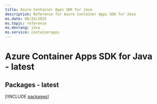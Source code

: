 ```yaml
---
title: Azure Container Apps SDK for Java
description: Reference for Azure Container Apps SDK for Java
ms.date: 06/24/2025
ms.topic: reference
ms.devlang: java
ms.service: containerapps
---
```

# Azure Container Apps SDK for Java - latest
## Packages - latest
[!INCLUDE [packages](container-apps-index.md)]